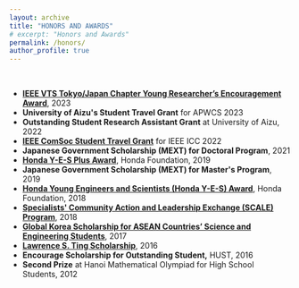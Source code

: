 ```yaml
---
layout: archive
title: "HONORS AND AWARDS"
# excerpt: "Honors and Awards"
permalink: /honors/
author_profile: true
---
```

<!-- Google tag (gtag.js) -->
<script async src="https://www.googletagmanager.com/gtag/js?id=G-FTB71GTS1Y"></script>
<script>
  window.dataLayer = window.dataLayer || [];
  function gtag(){dataLayer.push(arguments);}
  gtag('js', new Date());

  gtag('config', 'G-FTB71GTS1Y');
</script>

<br>
<ul>
	<li><a href="http://www.ieee-jp.org/section/tokyo/chapter/VT-06/vt.htm"><strong>IEEE VTS Tokyo/Japan Chapter Young Researcher’s Encouragement Award</strong></a>, 2023</li>
	<li><strong>University of Aizu's Student Travel Grant</strong> for APWCS 2023</li>
	<li><strong>Outstanding Student Research Assistant Grant</strong> at University of Aizu, 2022</li>
	<li><a href="https://icc2022.ieee-icc.org/registration/student-travel-grants.html"><strong>IEEE ComSoc Student Travel Grant</strong></a> for IEEE ICC 2022&nbsp;</li>
	<li><strong>Japanese Government Scholarship (MEXT) for Doctoral Program</strong>, 2021</li>
	<li><a href="https://www.hondafoundation.jp/en/yes_award.html?country=70#midasi"><strong>Honda Y-E-S Plus Award</strong></a>, Honda Foundation, 2019</li>
	<li><strong>Japanese Government Scholarship (MEXT) for Master&#39;s Program</strong>, 2019</li>
	<li><a href="https://www.hondafoundation.jp/yes/index_en/240#midasi"><strong>Honda Young Engineers and Scientists (Honda Y-E-S) Award</strong></a>, Honda Foundation, 2018</li>
	<li><a href="https://www.temasekfoundation.org.sg/programmes-i/Specialists-Community-Action-and-Leadership-Exchange-SCALE-Programmes"><strong>Specialists&#39; Community Action and Leadership Exchange (SCALE) Program</strong></a>, 2018</li>
	<li><a href="https://www.mofa.go.kr/eng/wpge/m_5719/contents.do"><strong>Global Korea Scholarship for ASEAN Countries&rsquo; Science and Engineering Students</strong></a>, 2017</li>
	<li><a href="https://www.lawrencestingfoundation.org/en/education/lstf-scholarship"><strong>Lawrence S. Ting Scholarship</strong></a>, 2016</li>
	<li><strong>Encourage Scholarship for Outstanding Student,</strong>&nbsp;HUST, 2016</li>
	<li><strong>Second Prize</strong> at Hanoi Mathematical Olympiad for High School Students, 2012</li>
</ul>
